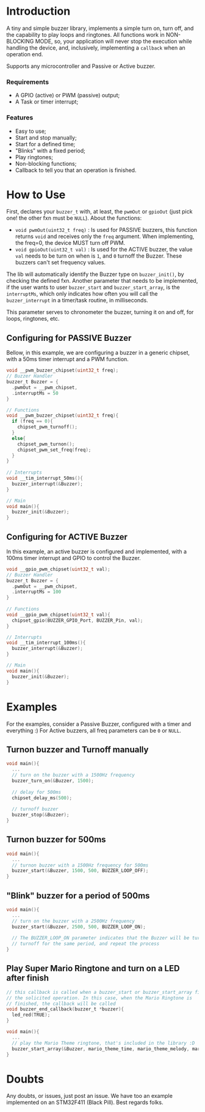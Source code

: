 # Introduction

A tiny and simple buzzer library, implements a simple turn on, turn off, and the capability to play loops and ringtones.
All functions work in NON-BLOCKING MODE, so, your application will never stop the execution while handling the device, and, inclusively, implementing a `callback` when an operation end.

Supports any microcontroller and Passive or Active buzzer.

### Requirements

- A GPIO (active) or PWM (passive) output;
- A Task or timer interrupt;

### Features
- Easy to use;
- Start and stop manually;
- Start for a defined time;
- "Blinks" with a fixed period;
- Play ringtones;
- Non-blocking functions;
- Callback to tell you that an operation is finished.

# How to Use

First, declares your ```buzzer_t``` with, at least, the ```pwmOut``` or ```gpioOut``` (just pick one! the other fxn must be `NULL`). About the functions:

- `void pwmOut(uint32_t freq)` : Is used for PASSIVE buzzers, this function returns `void` and receives only the `freq` argument. When implementing, the freq=0, the device MUST turn off PWM.
- `void gpioOut(uint32_t val)` : Is used for the ACTIVE buzzer, the value `val` needs to be turn on when is `1`, and `0` turnoff the Buzzer. These buzzers can't set frequency values.

The lib will automatically identify the Buzzer type on `buzzer_init()`, by checking the defined fxn.
Another parameter that needs to be implemented, if the user wants to user `buzzer_start` and `buzzer_start_array`, is the `interruptMs`, which only indicates how often you will call the `buzzer_interrupt` in a timer/task routine, in milliseconds.

This parameter serves to chronometer the buzzer, turning it on and off, for loops, ringtones, etc.

## Configuring for PASSIVE Buzzer

Bellow, in this example, we are configuring a buzzer in a generic chipset, with a 50ms timer interrupt and a PWM function.

```C
void __pwm_buzzer_chipset(uint32_t freq);
// Buzzer Handler
buzzer_t Buzzer = {  
  .pwmOut = __pwm_chipset,  
  .interruptMs = 50
}

// Functions
void __pwm_buzzer_chipset(uint32_t freq){
  if (freq == 0){    
    chipset_pwm_turnoff();  
  }  
  else{    
    chipset_pwm_turnon();    
    chipset_pwm_set_freq(freq);  
  }
}
  
// Interrupts
void __tim_interrupt_50ms(){  
  buzzer_interrupt(&Buzzer);
}

// Main
void main(){
  buzzer_init(&Buzzer);
}
```

## Configuring for ACTIVE Buzzer

In this example, an active buzzer is configured and implemented, with a 100ms timer interrupt and GPIO to control the Buzzer.
```C
void __gpio_pwm_chipset(uint32_t val);
// Buzzer Handler
buzzer_t Buzzer = {  
  .pwmOut = __pwm_chipset,  
  .interruptMs = 100
}
  
// Functions
void __gpio_pwm_chipset(uint32_t val){  
  chipset_gpio(BUZZER_GPIO_Port, BUZZER_Pin, val);
}

// Interrupts
void __tim_interrupt_100ms(){  
  buzzer_interrupt(&Buzzer);
}

// Main
void main(){  
  buzzer_init(&Buzzer);
}
```

# Examples

For the examples, consider a Passive Buzzer, configured with a timer and everything :) For Active buzzers, all freq parameters can be `0` or `NULL`.

## Turnon buzzer and Turnoff manually

```C
void main(){  
  ...  
  // turn on the buzzer with a 1500Hz frequency  
  buzzer_turn_on(&Buzzer, 1500);    
  
  // delay for 500ms  
  chipset_delay_ms(500);    
  
  // turnoff buzzer  
  buzzer_stop(&Buzzer);
}
```

## Turnon buzzer for 500ms

```C
void main(){  
  ...  
  // turnon buzzer with a 1500Hz frequency for 500ms  
  buzzer_start(&Buzzer, 1500, 500, BUZZER_LOOP_OFF);
}
```

## "Blink" buzzer for a period of 500ms

```C
void main(){  
  ...  
  // turn on the buzzer with a 2500Hz frequency  
  buzzer_start(&Buzzer, 2500, 500, BUZZER_LOOP_ON);    
  
  // The BUZZER_LOOP_ON parameter indicates that the Buzzer will be turnon for 500ms,
  // turnoff for the same period, and repeat the process
}
```

## Play Super Mario Ringtone and turn on a LED after finish

```C
// this callback is called when a buzzer_start or buzzer_start_array finish
// the solicited operation. In this case, when the Mario Ringtone is
// finished, the callback will be called
void buzzer_end_callback(buzzer_t *buzzer){  
  led_red(TRUE);
}

void main(){  
  ...  
  // play the Mario Theme ringtone, that's included in the library :D  
  buzzer_start_array(&Buzzer, mario_theme_time, mario_theme_melody, mario_theme_len);
}
```

# Doubts

Any doubts, or issues, just post an issue. We have too an example implemented on an STM32F411 (Black Pill).
Best regards folks.

